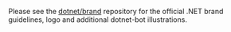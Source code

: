 Please see the [dotnet/brand](https://github.com/dotnet/brand) repository for the official .NET brand guidelines, logo and additional dotnet-bot illustrations. 